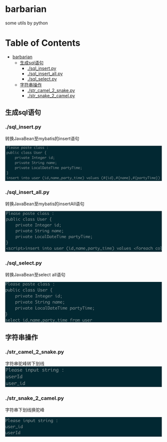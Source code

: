 # barbarian

some utils by python

Table of Contents
=================

* [barbarian](#barbarian)
  * [生成sql语句](#%E7%94%9F%E6%88%90sql%E8%AF%AD%E5%8F%A5)
    * [\./sql\_insert\.py](#sql_insertpy)
    * [\./sql\_insert\_all\.py](#sql_insert_allpy)
    * [\./sql\_select\.py](#sql_selectpy)
  * [字符串操作](#%E5%AD%97%E7%AC%A6%E4%B8%B2%E6%93%8D%E4%BD%9C)
    * [\./str\_camel\_2\_snake\.py](#str_camel_2_snakepy)
    * [\./str\_snake\_2\_camel\.py](#str_snake_2_camelpy)



## 生成sql语句

### ./sql_insert.py

转换JavaBean至mybatis的insert语句

![image-20181205190139564](./images/sql_insert.png)

### ./sql_insert_all.py

转换JavaBean至mybatis的insertAll语句

![image-20181205190139564](./images/sql_insert_all.png)

### ./sql_select.py

转换JavaBean至select all语句

![image-20181205190139564](./images/sql_select.png)



## 字符串操作

### ./str_camel_2_snake.py

字符串驼峰转下划线
![image-20181205190139564](./images/str_camel_2_snake.png)

### ./str_snake_2_camel.py

字符串下划线换驼峰

![image-20181205190139564](./images/str_snake_2_camel.png)